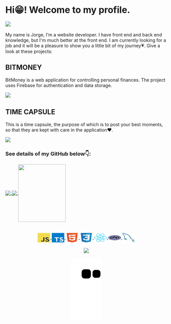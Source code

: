 <h1>Hi😁! Welcome to my profile.</h1>
<img src="https://github.com/JorgeCJ/JorgeCJ/assets/127647774/8cf04ecb-ef8b-4cbc-8041-2151a2232bc4" height="150" />
<p>My name is Jorge, I'm a website developer. I have front end and back end knowledge, but I'm much better at the front end. I am currently looking for a job and it will be a pleasure to show you a little bit of my journey💗. Give a look at these projects:</p>

## BITMONEY
<p>BitMoney is a web application for controlling personal finances. The project uses Firebase for authentication and data storage.</p>
<a href="https://github.com/JorgeCJ/BitMoney-COD3R" float="left">
  <img src="https://github-readme-stats.vercel.app/api/pin/?username=JorgeCJ&repo=BitMoney-COD3R&theme=dark" height="150" />
</a>

## TIME CAPSULE
<p>This is a time capsule, the purpose of which is to post your best moments, so that they are kept with care in the application❤️.</p>
<a href="https://github.com/JorgeCJ/Time-capsule-NLW" float="left">
  <img src="https://github-readme-stats.vercel.app/api/pin/?username=JorgeCJ&repo=Time-capsule-NLW&theme=dark" height="150" />
</a>

### See details of my GitHub below👇:
<div>
  <a href="https://github.com/JorgeCJ">
  <img height="250em"   align="center" src="https://github-readme-stats-git-masterrstaa-rickstaa.vercel.app/api?username=JorgeCJ&&show_icons=true&theme=dark"/>
  <img height="250em" align="center" src="https://github-readme-stats.vercel.app/api/top-langs/?username=JorgeCJ&theme=dark&layout=donut)](https://github.com/anuraghazra/github-readme-stats)" />
  <img align="center" width="148" height="180" src="https://media1.tenor.com/images/68e8337fb4eb7e40645d832c64762a8b/tenor.gif?itemid=19443613">   
</div>
 <br>
<div  align="center"> 
  <div style="display: inline_block"><br>
  <img align="center" alt="JAVASCRIPT" height="30" width="40" src="https://raw.githubusercontent.com/devicons/devicon/master/icons/javascript/javascript-original.svg">
  <img align="center" alt="TYPESCRIPT" height="30" width="40" src="https://raw.githubusercontent.com/devicons/devicon/master/icons/typescript/typescript-original.svg">
  <img align="center" alt="HTML" height="30" width="40" src="https://raw.githubusercontent.com/devicons/devicon/master/icons/html5/html5-original.svg">
  <img align="center" alt="CSS" height="30" width="40" src="https://raw.githubusercontent.com/devicons/devicon/master/icons/css3/css3-original.svg">
  <img align="center" alt="REACT" height="30" width="40" src="https://raw.githubusercontent.com/devicons/devicon/master/icons/react/react-original.svg">
  <img align="center" alt="PHP" height="30" width="40" src="https://raw.githubusercontent.com/devicons/devicon/master/icons/php/php-original.svg">
  <img align="center" alt="MYSQL" height="30" width="40" src="https://raw.githubusercontent.com/devicons/devicon/master/icons/mysql/mysql-original.svg">
 
    
</div>
  <br> <a href="https://www.linkedin.com/in/jorge-de-carvalho-j%C3%BAnior-206828159/" target="_blank"><img src="https://img.shields.io/badge/-LinkedIn-%230077B5?style=for-the-badge&logo=linkedin&logoColor=white" target="_blank"></a> 
 
  ![Snake animation](https://github.com/JorgeCJ/JorgeCJ/blob/output/github-contribution-grid-snake.svg)
 
</div>
